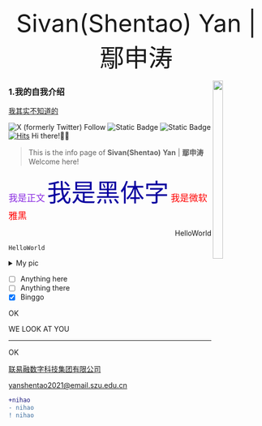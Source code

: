 <p align="center"> <font size=8>Sivan(Shentao) Yan | 鄢申涛</font> </p>

<img src="https://cdn.jsdelivr.net/gh/sivanyanst/picgo@main/img/1pfp.jpg" width=20% height=30% div align=right /> 

### 1.我的自我介绍

<u>我其实不知道的</u>

![X (formerly Twitter) Follow](https://img.shields.io/twitter/follow/0xJCXsivan200)  ![Static Badge](https://img.shields.io/badge/food-potato_tomato-8A2BE2)  ![Static Badge](https://img.shields.io/badge/just%20the%20message-8A2BE2) [![Hits](https://hits.seeyoufarm.com/api/count/incr/badge.svg?url=https%3A%2F%2Fsivanyanst.github.io&count_bg=%23950040&title_bg=%23555555&icon=wechat.svg&icon_color=%23E7E7E7&title=hithere&edge_flat=false)](https://hits.seeyoufarm.com)
Hi there!🥹😝
> This is the info page of **Sivan(Shentao)** **Yan** | **鄢申涛**
Welcome here!

<font face='微软雅黑' color=8A2BE2 size=4>我是正文</font>
<font face="微软雅黑" color=Paprika size=8>我是黑体字</font>
<font face="微软雅黑" color=red size=4>我是微软雅黑</font>


<p align="right"> HelloWorld </p>

`HelloWorld`


<details close>
<summary>My pic </summary>
  
  <img src="https://cdn.jsdelivr.net/gh/sivanyanst/picgo@main/img/1pfp.jpg" width=20% height=30% div align=right /> 

![这是我的头像](https://cdn.jsdelivr.net/gh/sivanyanst/picgo@main/img/1pfp.jpg) 
  
</details>
 
- [ ] Anything here
- [ ] Anything there
- [x] Binggo

OK

WE LOOK AT YOU

***

OK

[联易融数字科技集团有限公司](https://www.linklogis.com/ "国内头部的供应链金融科技解决方案提供商")

<yanshentao2021@email.szu.edu.cn>


``` diff 
+nihao
- nihao
! nihao
```
